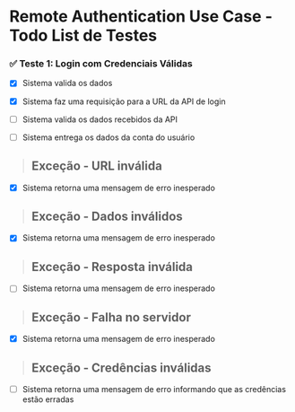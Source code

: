 # Remote Authentication Use Case - Todo List de Testes

### ✅ Teste 1: Login com Credenciais Válidas
- [x] Sistema valida os dados
- [x] Sistema faz uma requisição para a URL da API de login
- [ ] Sistema valida os dados recebidos da API
- [ ] Sistema entrega os dados da conta do usuário


> ## Exceção - URL inválida
- [x] Sistema retorna uma mensagem de erro inesperado

> ## Exceção - Dados inválidos
- [x] Sistema retorna uma mensagem de erro inesperado

> ## Exceção - Resposta inválida
- [ ] Sistema retorna uma mensagem de erro inesperado

> ## Exceção - Falha no servidor
- [x] Sistema retorna uma mensagem de erro inesperado

> ## Exceção - Credências inválidas
- [ ] Sistema retorna uma mensagem de erro informando que as credências estão erradas